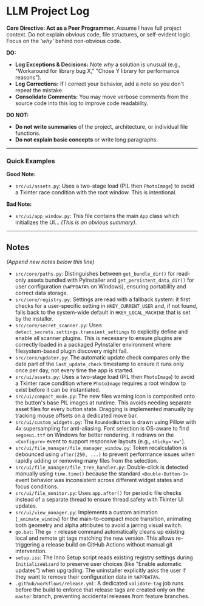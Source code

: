 # LLM Project Log

**Core Directive: Act as a Peer Programmer.**
Assume I have full project context. Do not explain obvious code, file structures, or self-evident logic. Focus on the *'why'* behind non-obvious code.

**DO:**

- **Log Exceptions & Decisions:** Note *why* a solution is unusual (e.g., "Workaround for library bug X," "Chose Y library for performance reasons").
- **Log Corrections:** If I correct your behavior, add a note so you don't repeat the mistake.
- **Consolidate Comments:** You may move verbose comments from the source code into this log to improve code readability.

**DO NOT:**

- **Do not write summaries** of the project, architecture, or individual file functions.
- **Do not explain basic concepts** or write long paragraphs.

---

### Quick Examples

**Good Note:**

- `src/ui/assets.py`: Uses a two-stage load (PIL then `PhotoImage`) to avoid a Tkinter race condition with the root window. This is intentional.

**Bad Note:**

- `src/ui/app_window.py`: This file contains the main `App` class which initializes the UI... *(This is an obvious summary)*.

---

## Notes
*(Append new notes below this line)*

- `src/core/paths.py`: Distinguishes between `get_bundle_dir()` for read-only assets bundled with PyInstaller and `get_persistent_data_dir()` for user configuration (`%APPDATA%` on Windows), ensuring portability and correct data storage.
- `src/core/registry.py`: Settings are read with a fallback system: it first checks for a user-specific setting in `HKEY_CURRENT_USER` and, if not found, falls back to the system-wide default in `HKEY_LOCAL_MACHINE` that is set by the installer.
- `src/core/secret_scanner.py`: Uses `detect_secrets.settings.transient_settings` to explicitly define and enable all scanner plugins. This is necessary to ensure plugins are correctly loaded in a packaged PyInstaller environment where filesystem-based plugin discovery might fail.
- `src/core/updater.py`: The automatic update check compares only the date part of the `last_update_check` timestamp to ensure it runs only once per day, not every time the app is started.
- `src/ui/assets.py`: Uses a two-stage load (PIL then `PhotoImage`) to avoid a Tkinter race condition where `PhotoImage` requires a root window to exist before it can be instantiated.
- `src/ui/compact_mode.py`: The new files warning icon is composited onto the button's base PIL images at runtime. This avoids needing separate asset files for every button state. Dragging is implemented manually by tracking mouse offsets on a dedicated move bar.
- `src/ui/custom_widgets.py`: The `RoundedButton` is drawn using Pillow with 4x supersampling for anti-aliasing. Font selection is OS-aware to find `segoeui.ttf` on Windows for better rendering. It redraws on the `<Configure>` event to support responsive layouts (e.g., `sticky='ew'`).
- `src/ui/file_manager/file_manager_window.py`: Token recalculation is debounced using `after(250, ...)` to prevent performance issues when rapidly adding or removing many files from the selection.
- `src/ui/file_manager/file_tree_handler.py`: Double-click is detected manually using `time.time()` because the standard `<Double-Button-1>` event behavior was inconsistent across different widget states and focus conditions.
- `src/ui/file_monitor.py`: Uses `app.after()` for periodic file checks instead of a separate thread to ensure thread safety with Tkinter UI updates.
- `src/ui/view_manager.py`: Implements a custom animation (`_animate_window`) for the main-to-compact mode transition, animating both geometry and alpha attributes to avoid a jarring visual switch.
- `go.bat`: The `go r` release command automatically cleans up existing local and remote git tags matching the new version. This allows re-triggering a release build on GitHub Actions without manual git intervention.
- `setup.iss`: The Inno Setup script reads existing registry settings during `InitializeWizard` to preserve user choices (like "Enable automatic updates") when upgrading. The uninstaller explicitly asks the user if they want to remove their configuration data in `%APPDATA%`.
- `.github/workflows/release.yml`: A dedicated `validate-tag` job runs before the build to enforce that release tags are created only on the `master` branch, preventing accidental releases from feature branches.